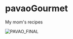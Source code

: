 # pavaoGourmet
 My mom's recipes
 
![PAVAO_FINAL](https://github.com/user-attachments/assets/7a18310e-c586-4a56-a8f8-1c4499642321)
